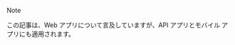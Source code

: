 > [!NOTE]
> この記事は、Web アプリについて言及していますが、API アプリとモバイル アプリにも適用されます。
> 
> 



<!--HONumber=Nov16_HO2-->



